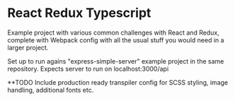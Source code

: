 # React Redux Typescript

Example project with various common challenges with React and Redux,
complete with Webpack config with all the usual stuff you would need in a larger 
project. 

Set up to run agains "express-simple-server" example project in the same repository.
Expects server to run on localhost:3000/api

**TODO Include production ready transpiler config for SCSS styling, image handling, additional fonts etc. 